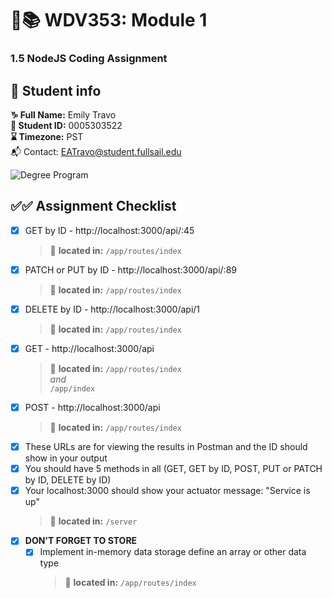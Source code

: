 # 🔐📚 WDV353: Module 1

### 1.5 NodeJS Coding Assignment

## 🔗 Student info

**♑ Full Name:** Emily Travo <br>
**🔑 Student ID:** 0005303522 <br>
**⌛ Timezone:** PST <br>
📬 Contact: EATravo@student.fullsail.edu

![Degree Program](https://img.shields.io/badge/Degree-Web%20Development-orange?logo=gnometerminal)
<br>

## ✅✅ Assignment Checklist

- [x] GET by ID - http://localhost:3000/api/:45
  > 📍 **located in:** `/app/routes/index`
- [x] PATCH or PUT by ID - http://localhost:3000/api/:89
  > 📍 **located in:** `/app/routes/index`
- [x] DELETE by ID - http://localhost:3000/api/1
  > 📍 **located in:** `/app/routes/index`
- [x] GET - http://localhost:3000/api
  > 📍 **located in:** `/app/routes/index` <br> _and_ <br> `/app/index`
- [x] POST - http://localhost:3000/api
  > 📍 **located in:** `/app/routes/index`
- [x] These URLs are for viewing the results in Postman and the ID should show in your output
- [x] You should have 5 methods in all (GET, GET by ID, POST, PUT or PATCH by ID, DELETE by ID)
- [x] Your localhost:3000 should show your actuator message: "Service is up"
  > 📍 **located in:** `/server`
- [x] **DON'T FORGET TO STORE**
  - [x] Implement in-memory data storage define an array or other data type
    > 📍 **located in:** `/app/routes/index`
